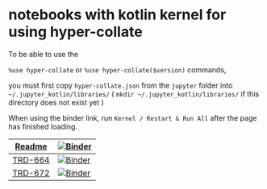 # notebooks with kotlin kernel for using hyper-collate

To be able to use the 

`%use hyper-collate`
or
`%use hyper-collate($version)`
commands,

you must first copy `hyper-collate.json` from the `jupyter` folder into `~/.jupyter_kotlin/libraries/`
( `mkdir ~/.jupyter_kotlin/libraries/` if this directory does not exist yet )  

When using the binder link, run `Kernel / Restart & Run All` after the page has finished loading.


[Readme](https://github.com/HuygensING/hyper-collate/blob/develop/notebooks/hyper-collate-readme.ipynb) | [![Binder](https://mybinder.org/badge_logo.svg)](https://mybinder.org/v2/gh/HuygensING/hyper-collate/develop?filepath=notebooks%2Fhyper-collate-readme.ipynb)
---- | ----
[TRD-664](https://github.com/HuygensING/hyper-collate/blob/develop/notebooks/trd-664.ipynb) | [![Binder](https://mybinder.org/badge_logo.svg)](https://mybinder.org/v2/gh/HuygensING/hyper-collate/develop?filepath=notebooks%2Ftrd-664.ipynb)
[TRD-672](https://github.com/HuygensING/hyper-collate/blob/develop/notebooks/trd-672.ipynb) | [![Binder](https://mybinder.org/badge_logo.svg)](https://mybinder.org/v2/gh/HuygensING/hyper-collate/develop?filepath=notebooks%2Ftrd-672.ipynb)

